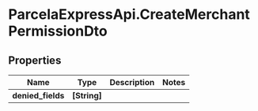 # ParcelaExpressApi.CreateMerchantPermissionDto

## Properties

Name | Type | Description | Notes
------------ | ------------- | ------------- | -------------
**denied_fields** | **[String]** |  | 


